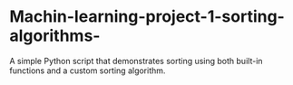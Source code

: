 # Machin-learning-project-1-sorting-algorithms-
A simple Python script that demonstrates sorting using both built-in functions and a custom sorting algorithm.
